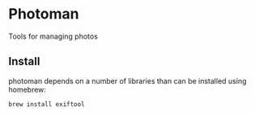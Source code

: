 # Photoman

Tools for managing photos

## Install

photoman depends on a number of libraries than can be installed using homebrew:

```
brew install exiftool
```
